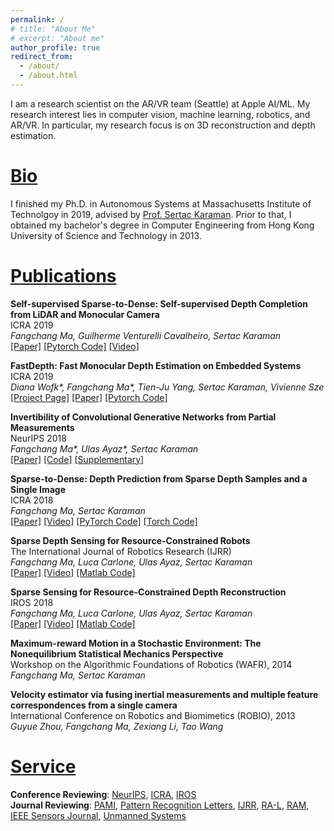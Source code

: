 ```yaml
---
permalink: /
# title: "About Me"
# excerpt: "About me"
author_profile: true
redirect_from: 
  - /about/
  - /about.html
---
```


I am a research scientist on the AR/VR team (Seattle) at Apple AI/ML. My research interest lies in computer vision, machine learning, robotics, and AR/VR. In particular, my research focus is on 3D reconstruction and depth estimation.

[Bio](#bio)
======
I finished my Ph.D. in Autonomous Systems at Massachusetts Institute of Technolgoy in 2019, advised by [Prof. Sertac Karaman](http://sertac.scripts.mit.edu/web/). Prior to that, I obtained my bachelor's degree in Computer Engineering from Hong Kong University of Science and Technology in 2013.


[Publications](#publications)
======
**Self-supervised Sparse-to-Dense: Self-supervised Depth Completion from LiDAR and Monocular Camera** <br/>
ICRA 2019 <br/> 
*Fangchang Ma, Guilherme Venturelli Cavalheiro, Sertac Karaman* <br/>
[[Paper]](https://arxiv.org/pdf/1807.00275.pdf) [[Pytorch Code]](https://github.com/fangchangma/self-supervised-depth-completion) [[Video]](https://youtu.be/bGXfvF261pc)

**FastDepth: Fast Monocular Depth Estimation on Embedded Systems** <br/>
ICRA 2019 <br/> 
*Diana Wofk\*, Fangchang Ma\*, Tien-Ju Yang, Sertac Karaman, Vivienne Sze* <br/>
[[Project Page]](http://fastdepth.mit.edu/) [[Paper]](http://fastdepth.mit.edu/2019_icra_fastdepth.pdf) [[Pytorch Code]](https://github.com/dwofk/fast-depth) 

**Invertibility of Convolutional Generative Networks from Partial Measurements** <br/>
NeurIPS 2018 <br/>
*Fangchang Ma\*, Ulas Ayaz\*, Sertac Karaman* <br/>
[[Paper]](https://papers.nips.cc/paper/8171-invertibility-of-convolutional-generative-networks-from-partial-measurements.pdf) [[Code]](https://github.com/fangchangma/invert-generative-networks) [[Supplementary]](https://papers.nips.cc/paper/8171-invertibility-of-convolutional-generative-networks-from-partial-measurements-supplemental.zip) 

**Sparse-to-Dense: Depth Prediction from Sparse Depth Samples and a Single Image** <br/>
ICRA 2018 <br/> 
*Fangchang Ma, Sertac Karaman* <br/>
[[Paper]](https://arxiv.org/pdf/1709.07492.pdf) [[Video]](https://youtu.be/vNIIT_M7x7Y)  [[PyTorch Code]](https://github.com/fangchangma/sparse-to-dense.pytorch) [[Torch Code]](https://github.com/fangchangma/sparse-to-dense) 

**Sparse Depth Sensing for Resource-Constrained Robots** <br/>
The International Journal of Robotics Research (IJRR) <br/> 
*Fangchang Ma, Luca Carlone, Ulas Ayaz, Sertac Karaman* <br/>
[[Paper]](https://arxiv.org/pdf/1703.01398.pdf) [[Video]](https://youtu.be/vE56akCGeJQ)  [[Matlab Code]](https://github.com/sparse-depth-sensing/sparse-depth-sensing)

**Sparse Sensing for Resource-Constrained Depth Reconstruction** <br/>
IROS 2018 <br/> 
*Fangchang Ma, Luca Carlone, Ulas Ayaz, Sertac Karaman* <br/>
[[Paper]](https://arxiv.org/pdf/1703.01398.pdf) [[Video]](https://youtu.be/vE56akCGeJQ)  [[Matlab Code]](https://github.com/sparse-depth-sensing/sparse-depth-sensing)

**Maximum-reward Motion in a Stochastic Environment: The Nonequilibrium Statistical Mechanics Perspective** <br/>
Workshop on the Algorithmic Foundations of Robotics (WAFR), 2014 <br/> 
*Fangchang Ma, Sertac Karaman* <br/>

**Velocity estimator via fusing inertial measurements and multiple feature correspondences from a single camera** <br/>
International Conference on Robotics and Biomimetics (ROBIO), 2013 <br/> 
*Guyue Zhou, Fangchang Ma, Zexiang Li, Tao Wang* <br/>

[Service](#service)
======
**Conference Reviewing**: [NeurIPS](https://nips.cc/), [ICRA](http://www.ieee-ras.org/conferences-workshops/fully-sponsored/icra), [IROS](http://www.iros.org/) <br/> 
**Journal Reviewing**: [PAMI](https://www.computer.org/csdl/journal/tp), [Pattern Recognition Letters](https://www.journals.elsevier.com/pattern-recognition-letters), [IJRR](https://journals.sagepub.com/home/ijr), [RA-L](http://www.ieee-ras.org/publications/ra-l), [RAM](http://www.ieee-ras.org/publications/ram), [IEEE Sensors Journal](https://ieee-sensors.org/sensors-journal/), [Unmanned Systems](https://www.worldscientific.com/worldscinet/us) <br/> 